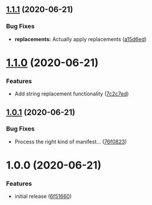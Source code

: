 ## [1.1.1](https://github.com/Alorel/rollup-plugin-manifest-json/compare/1.1.0...1.1.1) (2020-06-21)


### Bug Fixes

* **replacements:** Actually apply replacements ([a15d6ed](https://github.com/Alorel/rollup-plugin-manifest-json/commit/a15d6ed75c1e9cd76136fcc50d1cfbfa76f8857f))

# [1.1.0](https://github.com/Alorel/rollup-plugin-manifest-json/compare/1.0.1...1.1.0) (2020-06-21)


### Features

* Add string replacement functionality ([7c2c7ed](https://github.com/Alorel/rollup-plugin-manifest-json/commit/7c2c7ed9b9187594d88d152227a444b515d9bcfa))

## [1.0.1](https://github.com/Alorel/rollup-plugin-manifest-json/compare/1.0.0...1.0.1) (2020-06-21)


### Bug Fixes

* Process the right kind of manifest... ([76f0823](https://github.com/Alorel/rollup-plugin-manifest-json/commit/76f082303aeb5f4bb81f5bd90b086eacf3d57556))

# 1.0.0 (2020-06-21)


### Features

* initial release ([6f51660](https://github.com/Alorel/rollup-plugin-manifest-json/commit/6f516601969f31105d25fa9d5ac2136b93d3045e))
